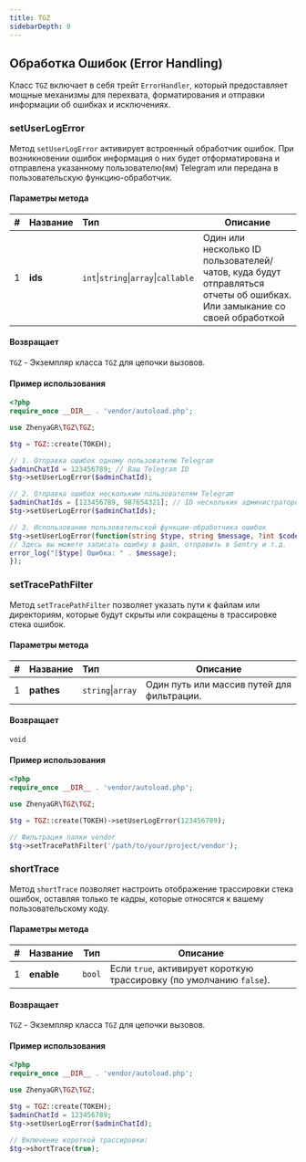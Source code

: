 ```yaml
---
title: TGZ
sidebarDepth: 0
---
```



## Обработка Ошибок (Error Handling)
Класс `TGZ` включает в себя трейт `ErrorHandler`, который предоставляет мощные механизмы для перехвата, форматирования и отправки информации об ошибках и исключениях.

### setUserLogError
Метод `setUserLogError` активирует встроенный обработчик ошибок. При возникновении ошибок информация о них будет отформатирована и отправлена указанному пользователю(ям) Telegram или передана в пользовательскую функцию-обработчик.

#### Параметры метода
| # | Название | Тип                                  | Описание                                                                                                                |
|:-:|:---------|:-------------------------------------|-------------------------------------------------------------------------------------------------------------------------|
| 1 | **ids**  | `int`\|`string`\|`array`\|`callable` | Один или несколько ID пользователей/чатов, куда будут отправляться отчеты об ошибках. Или замыкание со своей обработкой |

#### Возвращает
`TGZ` - Экземпляр класса `TGZ` для цепочки вызовов.

#### Пример использования
```php
<?php
require_once __DIR__ . 'vendor/autoload.php';

use ZhenyaGR\TGZ\TGZ;

$tg = TGZ::create(ТОКЕН);

// 1. Отправка ошибок одному пользователю Telegram
$adminChatId = 123456789; // Ваш Telegram ID
$tg->setUserLogError($adminChatId);

// 2. Отправка ошибок нескольким пользователям Telegram
$adminChatIds = [123456789, 987654321]; // ID нескольких администраторов
$tg->setUserLogError($adminChatIds);

// 3. Использование пользовательской функции-обработчика ошибок
$tg->setUserLogError(function(string $type, string $message, ?int $code, ?Throwable $exception) {
// Здесь вы можете записать ошибку в файл, отправить в Sentry и т.д.
error_log("[$type] Ошибка: " . $message);
});

```

### setTracePathFilter
Метод `setTracePathFilter` позволяет указать пути к файлам или директориям, которые будут скрыты или сокращены в трассировке стека ошибок.

#### Параметры метода
| # | Название   | Тип               | Описание                                   |
|:-:|:-----------|:------------------|--------------------------------------------|
| 1 | **pathes** | `string`\|`array` | Один путь или массив путей для фильтрации. |

#### Возвращает
`void`

#### Пример использования
```php
<?php
require_once __DIR__ . 'vendor/autoload.php';

use ZhenyaGR\TGZ\TGZ;

$tg = TGZ::create(ТОКЕН)->setUserLogError(123456789);

// Фильтрация папки vendor
$tg->setTracePathFilter('/path/to/your/project/vendor');
```

### shortTrace
Метод `shortTrace` позволяет настроить отображение трассировки стека ошибок, оставляя только те кадры, которые относятся к вашему пользовательскому коду.

#### Параметры метода
| # | Название   |  Тип   | Описание                                                             |
|:-:|:-----------|:------:|----------------------------------------------------------------------|
| 1 | **enable** | `bool` | Если `true`, активирует короткую трассировку (по умолчанию `false`). |

#### Возвращает
`TGZ` - Экземпляр класса `TGZ` для цепочки вызовов.

#### Пример использования
```php
<?php
require_once __DIR__ . 'vendor/autoload.php';

use ZhenyaGR\TGZ\TGZ;

$tg = TGZ::create(ТОКЕН);
$adminChatId = 123456789;
$tg->setUserLogError($adminChatId);

// Включение короткой трассировки:
$tg->shortTrace(true);
```
